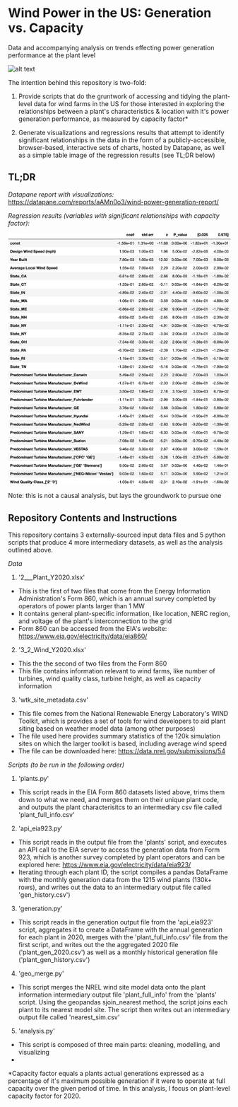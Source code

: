 # Wind Power in the US: Generation vs. Capacity
Data and accompanying analysis on trends effecting power generation performance at the plant level

![alt text](https://media.giphy.com/media/rQdPpBsXTy7GU/giphy.gif)

The intention behind this repository is two-fold:
1. Provide scripts that do the gruntwork of accessing and tidying the plant-level data for wind farms in the US for those interested in exploring the relationships between a plant's characteristics & location with it's power generation performance, as measured by capacity factor* 

3. Generate visualizations and regressions results that attempt to identify significant relationships in the data in the form of a publicly-accessible, browser-based, interactive sets of charts, hosted by Datapane, as well as a simple table image of the regression results (see TL;DR below)



## TL;DR

*Datapane report with visualizations:* https://datapane.com/reports/aAMn0o3/wind-power-generation-report/

*Regression results (variables with significant relationships with capacity factor):*

![Regression Results](/regression_results.png)

Note: this is not a causal analysis, but lays the groundwork to pursue one



## Repository Contents and Instructions

This repository contains 3 externally-sourced input data files and 5 python scripts that produce 4 more intermediary datasets, as well as the analysis outlined above.

*Data*
1. '2___Plant_Y2020.xlsx'
 - This is the first of two files that come from the Energy Information Administration's Form 860, which is an annual survey completed by operators of power plants larger than 1 MW
 - It contains general plant-specific information, like location, NERC region, and voltage of the plant's interconnection to the grid
 - Form 860 can be accessed from the EIA's website: https://www.eia.gov/electricity/data/eia860/
2. '3_2_Wind_Y2020.xlsx'
- This the the second of two files from the Form 860
- This file contains information relevant to wind farms, like number of turbines, wind quality class, turbine height, as well as capacity information
3. 'wtk_site_metadata.csv'
- This file comes from the National Renewable Energy Laboratory's WIND Toolkit, which is provides a set of tools for wind developers to aid plant siting based on weather model data (among other purposes)
- The file used here provides summary statistics of the 120k simulation sites on which the larger toolkit is based, including average wind speed
- The file can be downloaded here: https://data.nrel.gov/submissions/54

*Scripts (to be run in the following order)*
1. 'plants.py'
- This script reads in the EIA Form 860 datasets listed above, trims them down to what we need, and merges them on their unique plant code, and outputs the plant characterisitcs to an intermediary csv file called 'plant_full_info.csv'
2. 'api_eia923.py'
- This script reads in the output file from the 'plants' script, and executes an API call to the EIA server to access the generation data from Form 923, which is another survey completed by plant operators and can be explored here: https://www.eia.gov/electricity/data/eia923/
- Iterating through each plant ID, the script compiles a pandas DataFrame with the monthly generation data from the 1215 wind plants (130k+ rows), and writes out the data to an intermediary output file called 'gen_history.csv')
3. 'generation.py'
- This script reads in the generation output file from the 'api_eia923' script, aggregates it to create a DataFrame with the annual generation for each plant in 2020, merges with the 'plant_full_info.csv' file from the first script, and writes out the the aggregated 2020 file ('plant_gen_2020.csv') as well as a monthly historical generation file ('plant_gen_history.csv')
4. 'geo_merge.py'
- This script merges the NREL wind site model data onto the plant information intermediary output file 'plant_full_info' from the 'plants' script. Using the geopandas sjoin_nearest method, the script joins each plant to its nearest model site. The script then writes out an intermediary output file called 'nearest_sim.csv'
5. 'analysis.py'
- This script is composed of three main parts: cleaning, modelling, and visualizing
- 

*Capacity factor equals a plants actual generations expressed as a percentage of it's maximum possible generation if it were to operate at full capacity over the given period of time. In this analysis, I focus on plant-level capacity factor for 2020.
